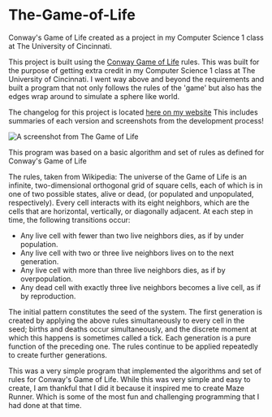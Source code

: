 # The-Game-of-Life
Conway's Game of Life created as a project in my Computer Science 1 class at The University of Cincinnati. 

This project is built using the [Conway Game of Life](https://en.wikipedia.org/wiki/Conway%27s_Game_of_Life) rules. This was built for the purpose of getting extra credit in my Computer Science 1 class at The University of Cincinnati. I went way above and beyond the requirements and built a program that not only follows the rules of the 'game' but also has the edges wrap around to simulate a sphere like world.

The changelog for this project is located [here on my website](http://alexdgray.com/pages/projects/gameOfLifeDetails.php) This includes summaries of each version and screenshots from the development process!

![A screenshot from The Game of Life](http://alexdgray.com/images/gameOfLife/main.png)

This program was based on a basic algorithm and set of rules as defined for Conway's Game of Life

The rules, taken from Wikipedia:
The universe of the Game of Life is an infinite, two-dimensional orthogonal grid of square cells, each of which is in one of two possible states, alive or dead, (or populated and unpopulated, respectively). Every cell interacts with its eight neighbors, which are the cells that are horizontal, vertically, or diagonally adjacent. At each step in time, the following transitions occur: 
* Any live cell with fewer than two live neighbors dies, as if by under population.
* Any live cell with two or three live neighbors lives on to the next generation.
* Any live cell with more than three live neighbors dies, as if by overpopulation.
* Any dead cell with exactly three live neighbors becomes a live cell, as if by reproduction.

The initial pattern constitutes the seed of the system. The first generation is created by applying the above rules simultaneously to every cell in the seed; births and deaths occur simultaneously, and the discrete moment at which this happens is sometimes called a tick. Each generation is a pure function of the preceding one. The rules continue to be applied repeatedly to create further generations.

This was a very simple program that implemented the algorithms and set of rules for Conway's Game of Life. While this was very simple and easy to create, I am thankful that I did it because it inspired me to create Maze Runner. Which is some of the most fun and challenging programming that I had done at that time.
